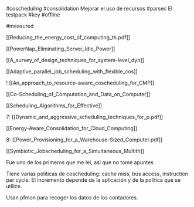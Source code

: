 #coscheduling
#consolidation Mejorar el uso de recursos
#parsec El testpack
#key
#offline 


#measured 




[[Reducing_the_energy_cost_of_computing_th.pdf]]

[[PowerNap_Eliminating_Server_Idle_Power]]

[[A_survey_of_design_techniques_for_system-level_dyn]]

[[Adaptive_parallel_job_scheduling_with_flexible_cos]]

! [[An_approach_to_resource-aware_coscheduling_for_CMP]]

[[Co-Scheduling_of_Computation_and_Data_on_Computer]]

[[Scheduling_Algorithms_for_Effective]]

7: [[Dynamic_and_aggressive_scheduling_techniques_for_p.pdf]]

[[Energy-Aware_Consolidation_for_Cloud_Computing]]

8: [[Power_Provisioning_for_a_Warehouse-Sized_Computer.pdf]]

[[Symbiotic_Jobscheduling_for_a_Simultaneous_Multith]]

Fue uno de los primeros que me lei, asi que no tome apuntes

Tiene varias politicas de coscheduling: cache miss, bus access, instruction per cycle. El incremento depende de la aplicación y de la política que se utilice.

Usan pfmon para recoger los datos de los contadores.